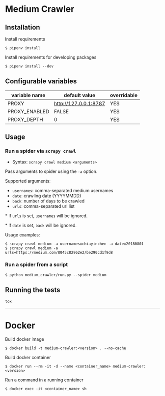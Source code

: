 # Medium Crawler

## Installation

Install requirements

```
$ pipenv install
```

Install requirements for developing packages

```
$ pipenv install --dev
```

## Configurable variables

|  variable name                |   default value       | overridable |
| ----------------------------- | --------------------- | ----------- |
| PROXY                         | http://127.0.0.1:8787 | YES         |
| PROXY_ENABLED                 | FALSE                 | YES         |
| PROXY_DEPTH                   | 0                     | YES         |

## Usage

### Run a spider via `scrapy crawl`

- Syntax: `scrapy crawl medium <arguments>`

Pass arguments to spider using the `-a` option.

Supported arguments:

- `usernames`: comma-separated medium usernames
- `date`: crawling date (YYYYMMDD)
- `back`: number of days to be crawled
- `urls`: comma-separated url list

\* If `urls` is set, `usernames` will be ignored.

\* If `date` is set, `back` will be ignored.

Usage examples:

```
$ scrapy crawl medium -a usernames=chiayinchen -a date=20180801
$ scrapy crawl medium -a urls=https://medium.com/8045c82962e2/be290cd1f9d8
```

### Run a spider from a script

```
$ python medium_crawler/run.py --spider medium
```

## Running the tests

```
tox
```

---

# Docker

Build docker image

```
$ docker build -t medium-crawler:<version> . --no-cache
```

Build docker container

```
$ docker run --rm -it -d --name <container_name> medium-crawler:<version>
```

Run a command in a running container

```
$ docker exec -it <container_name> sh
```
